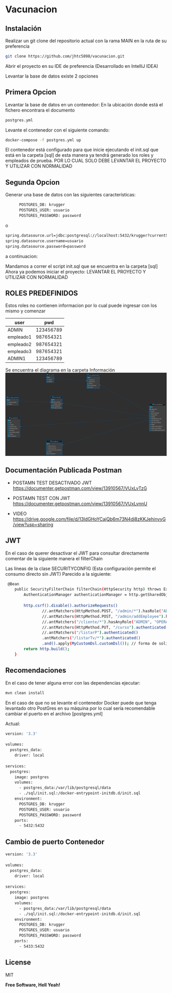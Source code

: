 # Vacunacion


## Instalación
Realizar un git clone del repositorio actual con la rama MAIN en la ruta de su preferencia


```sh
git clone https://github.com/jhtc5898/vacunacion.git
```
Abrir el proyecto en su IDE de preferencia (Desarrollado en IntelliJ IDEA)

Levantar la base de datos existe 2 opciones
## Primera Opcion

Levantar la base de datos en un contenedor:
En la ubicación donde está el fichero encontrara el documento
```sh
postgres.yml
```
Levante el contenedor con el siguiente comando:
```sh
docker-compose -f postgres.yml up
```
El contenedor está configurado para que inicie ejecutando el init.sql que está en la carpeta [sql]  de esta manera ya tendrá generado los roles y empleados de prueba.
POR LO CUAL SOLO DEBE LEVANTAR EL PROYECTO Y UTILIZAR CON NORMALIDAD

## Segunda Opcion
Generar una base de datos con las siguientes características:
```sh
      POSTGRES_DB: krugger
      POSTGRES_USER: usuario
      POSTGRES_PASSWORD: password
```
o

```sh
spring.datasource.url=jdbc:postgresql://localhost:5432/krugger?currentSchema=vacunacion
spring.datasource.username=usuario
spring.datasource.password=password
```


a continuacion:

Mandamos a correr el script init.sql que se encuentra en la carpeta [sql] 
Ahora ya podemos iniciar el proyecto:
LEVANTAR EL PROYECTO Y UTILIZAR CON NORMALIDAD

## ROLES PREDEFINIDOS
Estos roles no contienen informacion por lo cual puede ingresar con los mismo y comenzar

| user             | pwd                                       |
|------------------|-------------------------------------------|
| ADMIN          | 123456789        |
| empleado1           | 987654321         |
| empleado2    | 987654321    |
| empleado3         | 987654321       |
| ADMIN1           | 123456789          |


Se encuentra el diagrama en la carpeta Información
![Image text](https://github.com/jhtc5898/vacunacion/blob/main/krugger%20-%20vacunacion.png)

## Documentación  Publicada Postman
* POSTAMN TEST DESACTIVADO JWT
https://documenter.getpostman.com/view/13910567/VUxLvTzG

* POSTAMN TEST CON JWT
https://documenter.getpostman.com/view/13910567/VUxLvnnU
* VIDEO
https://drive.google.com/file/d/13IdGHoYCajQb6m73N4dj8zKKJehinvyG/view?usp=sharing
## JWT
En el caso de querer desactivar el JWT para consultar directamente comentar de la siguiente manera el filterChain


Las líneas de la clase SECURITYCONFIG (Esta configuración permite el consumo directo sin JWT)
Parecido a la siguiente:
```sh
 @Bean
    public SecurityFilterChain filterChain(HttpSecurity http) throws Exception {
        AuthenticationManager authenticationManager = http.getSharedObject(AuthenticationManager.class);

        http.csrf().disable().authorizeRequests()
                //.antMatchers(HttpMethod.POST, "/admin/*").hasRole("ADMIN")
                //.antMatchers(HttpMethod.POST, "/admin/addEmployee").hasRole("ADMIN")
                //.antMatchers("/cliente/*").hasAnyRole("ADMIN", "OPERATOR")
                //.antMatchers(HttpMethod.PUT, "/curso").authenticated()
                //.antMatchers("/listarP").authenticated()
                .antMatchers("/listarTv/*").authenticated()
                .and().apply(MyCustomDsl.customDsl()); // forma de solicitar los credenciales
        return http.build();
    }
```

## Recomendaciones
En el caso de tener alguna error con las dependencias ejecutar:
```sh
mvn clean install
```

En el caso de que no se levante el contenedor Docker puede que tenga levantado otro PostGres en su máquina por lo cual sería recomendable cambiar el puerto en el archivo [postgres.yml]

Actual:
```sh
version: '3.3'

volumes:
  postgres_data:
    driver: local

services:
  postgres:
    image: postgres
    volumes:
      - postgres_data:/var/lib/postgresql/data
      - ./sql/init.sql:/docker-entrypoint-initdb.d/init.sql
    environment:
      POSTGRES_DB: krugger
      POSTGRES_USER: usuario
      POSTGRES_PASSWORD: password
    ports:
      - 5432:5432
```
## Cambio de puerto Contenedor 
```sh
version: '3.3'

volumes:
  postgres_data:
    driver: local

services:
  postgres:
    image: postgres
    volumes:
      - postgres_data:/var/lib/postgresql/data
      - ./sql/init.sql:/docker-entrypoint-initdb.d/init.sql
    environment:
      POSTGRES_DB: krugger
      POSTGRES_USER: usuario
      POSTGRES_PASSWORD: password
    ports:
      - 5433:5432
```




## License

MIT

**Free Software, Hell Yeah!**

[//]: # (These are reference links used in the body of this note and get stripped out when the markdown processor does its job. There is no need to format nicely because it shouldn't be seen. Thanks SO - http://stackoverflow.com/questions/4823468/store-comments-in-markdown-syntax)

   [dill]: <https://github.com/joemccann/dillinger>
   [git-repo-url]: <https://github.com/joemccann/dillinger.git>
   [john gruber]: <http://daringfireball.net>
   [df1]: <http://daringfireball.net/projects/markdown/>
   [markdown-it]: <https://github.com/markdown-it/markdown-it>
   [Ace Editor]: <http://ace.ajax.org>
   [node.js]: <http://nodejs.org>
   [Twitter Bootstrap]: <http://twitter.github.com/bootstrap/>
   [jQuery]: <http://jquery.com>
   [@tjholowaychuk]: <http://twitter.com/tjholowaychuk>
   [express]: <http://expressjs.com>
   [AngularJS]: <http://angularjs.org>
   [Gulp]: <http://gulpjs.com>

   [PlDb]: <https://github.com/joemccann/dillinger/tree/master/plugins/dropbox/README.md>
   [PlGh]: <https://github.com/joemccann/dillinger/tree/master/plugins/github/README.md>
   [PlGd]: <https://github.com/joemccann/dillinger/tree/master/plugins/googledrive/README.md>
   [PlOd]: <https://github.com/joemccann/dillinger/tree/master/plugins/onedrive/README.md>
   [PlMe]: <https://github.com/joemccann/dillinger/tree/master/plugins/medium/README.md>
   [PlGa]: <https://github.com/RahulHP/dillinger/blob/master/plugins/googleanalytics/README.md>
